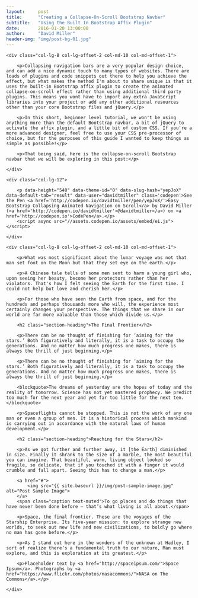 ```yaml
---
layout:     post
title:      "Creating a Collapse-On-Scroll Bootstrap Navbar"
subtitle:   "Using the Built In Bootstrap Affix Plugin"
date:       2016-01-20 13:00:00
author:     "David Miller"
header-img: "img/post-bg-01.jpg"
---
```


<div class="row">

	<div class="col-lg-8 col-lg-offset-2 col-md-10 col-md-offset-1">

		<p>Collapsing navigation bars are a very popular design choice, and can add a nice dynamic touch to many types of websites. There are loads of plugins and code snippets out there to help you achieve the effect, but what makes the method I'm about to share unique is that it uses the built-in Bootstrap affix plugin to create the animated collapse-on-scroll effect rather than using additional third party plugins. This means you wont have to import any extra JavaScript libraries into your project or add any other additional resources other than your core Bootstrap files and jQuery.</p>

		<p>In this short, beginner level tutorial, we won't be using anything more than the default Bootstrap navbar, a bit of jQuery to activate the affix plugin, and a little bit of custom CSS. If you're a more advanced designer, feel free to use your CSS pre-processor of choice, but for the purposes of this guide I wanted to keep things as simple as possible!</p>

		<p>That being said, here is the collapse-on-scroll Bootstrap navbar that we will be exploring in this post:</p>

	</div>

	<div class="col-lg-12">

		<p data-height="540" data-theme-id="0" data-slug-hash="yepJoX" data-default-tab="result" data-user="davidtmiller" class='codepen'>See the Pen <a href='http://codepen.io/davidtmiller/pen/yepJoX/'>Easy Bootstrap Collapsing Animated Navigation on Scroll</a> by David Miller (<a href='http://codepen.io/davidtmiller'>@davidtmiller</a>) on <a href='http://codepen.io'>CodePen</a>.</p>
		<script async src="//assets.codepen.io/assets/embed/ei.js"></script>

	</div>

	<div class="col-lg-8 col-lg-offset-2 col-md-10 col-md-offset-1">

		<p>What was most significant about the lunar voyage was not that man set foot on the Moon but that they set eye on the earth.</p>

		<p>A Chinese tale tells of some men sent to harm a young girl who, upon seeing her beauty, become her protectors rather than her violators. That's how I felt seeing the Earth for the first time. I could not help but love and cherish her.</p>

		<p>For those who have seen the Earth from space, and for the hundreds and perhaps thousands more who will, the experience most certainly changes your perspective. The things that we share in our world are far more valuable than those which divide us.</p>

		<h2 class="section-heading">The Final Frontier</h2>

		<p>There can be no thought of finishing for ‘aiming for the stars.’ Both figuratively and literally, it is a task to occupy the generations. And no matter how much progress one makes, there is always the thrill of just beginning.</p>

		<p>There can be no thought of finishing for ‘aiming for the stars.’ Both figuratively and literally, it is a task to occupy the generations. And no matter how much progress one makes, there is always the thrill of just beginning.</p>

		<blockquote>The dreams of yesterday are the hopes of today and the reality of tomorrow. Science has not yet mastered prophecy. We predict too much for the next year and yet far too little for the next ten.</blockquote>

		<p>Spaceflights cannot be stopped. This is not the work of any one man or even a group of men. It is a historical process which mankind is carrying out in accordance with the natural laws of human development.</p>

		<h2 class="section-heading">Reaching for the Stars</h2>

		<p>As we got further and further away, it [the Earth] diminished in size. Finally it shrank to the size of a marble, the most beautiful you can imagine. That beautiful, warm, living object looked so fragile, so delicate, that if you touched it with a finger it would crumble and fall apart. Seeing this has to change a man.</p>

		<a href="#">
		    <img src="{{ site.baseurl }}/img/post-sample-image.jpg" alt="Post Sample Image">
		</a>
		<span class="caption text-muted">To go places and do things that have never been done before – that’s what living is all about.</span>

		<p>Space, the final frontier. These are the voyages of the Starship Enterprise. Its five-year mission: to explore strange new worlds, to seek out new life and new civilizations, to boldly go where no man has gone before.</p>

		<p>As I stand out here in the wonders of the unknown at Hadley, I sort of realize there’s a fundamental truth to our nature, Man must explore, and this is exploration at its greatest.</p>

		<p>Placeholder text by <a href="http://spaceipsum.com/">Space Ipsum</a>. Photographs by <a href="https://www.flickr.com/photos/nasacommons/">NASA on The Commons</a>.</p>

	</div>

</div>